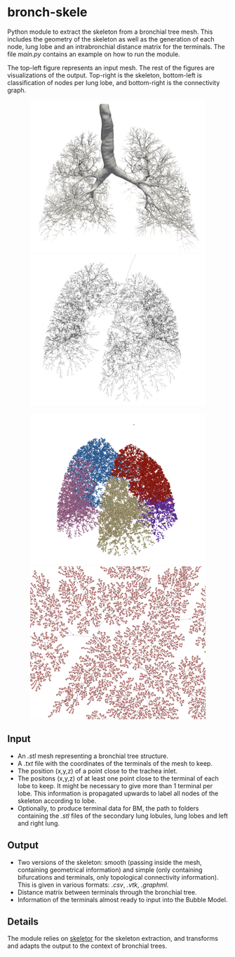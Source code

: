 # bronch-skele
Python module to extract the skeleton from a bronchial tree mesh. This includes the geometry of the skeleton as well as the generation of each node, lung lobe and an intrabronchial distance matrix for the terminals.
The file *main.py* contains an example on how to run the module.


The top-left figure represents an input mesh. The rest of the figures are visualizations of the output. Top-right is the skeleton, bottom-left is classification of nodes per lung lobe, and bottom-right is the connectivity graph.
<p align="center">
<img src="./images/example_1.png" alt="Input mesh" width="400" height="auto" />
<img src="./images/example_2.png" alt="Extracted skeleton" width="400" height="auto">
</p>
<p align="center">
<img src="./images/example_3.png" alt="Lobe information on nodes" width="400" height="auto" />
<img src="./images/example_4.png" alt="Connectivity graph" width="400" height="auto">
</p>


## Input
- An *.stl* mesh representing a bronchial tree structure.
- A *.txt* file with the coordinates of the terminals of the mesh to keep.
- The position (x,y,z) of a point close to the trachea inlet.
- The positons (x,y,z) of at least one point close to the terminal of each lobe to keep. It might be necessary to give more than 1 terminal per lobe. This information is propagated upwards to label all nodes of the skeleton according to lobe.
- Optionally, to produce terminal data for BM, the path to folders containing the *.stl* files of the secondary lung lobules, lung lobes and left and right lung.


## Output
- Two versions of the skeleton: smooth (passing inside the mesh, containing geometrical information) and simple (only containing bifurcations and terminals, only topological connectivity information). This is given in various formats: *.csv*, *.vtk*, *.graphml*.
- Distance matrix between terminals through the bronchial tree.
- Information of the terminals almost ready to input into the Bubble Model.

## Details
The module relies on [skeletor](https://github.com/navis-org/skeletor) for the skeleton extraction, and transforms and adapts the output to the context of bronchial trees.
